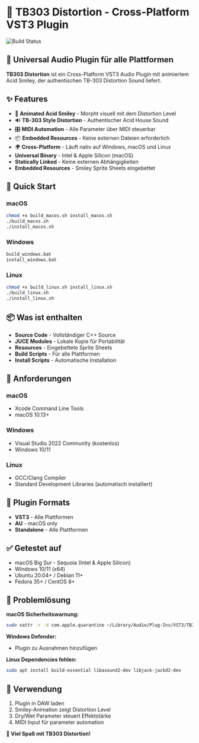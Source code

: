 # 🎵 TB303 Distortion - Cross-Platform VST3 Plugin

![Build Status](https://github.com/USERNAME/TB303-Distortion/workflows/Build%20TB303%20Distortion%20for%20All%20Platforms/badge.svg)

## 🎯 Universal Audio Plugin für alle Plattformen

**TB303 Distortion** ist ein Cross-Platform VST3 Audio Plugin mit animiertem Acid Smiley, der authentischen TB-303 Distortion Sound liefert.

## ✨ Features
- 🎨 **Animated Acid Smiley** - Morpht visuell mit dem Distortion Level
- 🔊 **TB-303 Style Distortion** - Authentischer Acid House Sound
- 🎛️ **MIDI Automation** - Alle Parameter über MIDI steuerbar
- 📦 **Embedded Resources** - Keine externen Dateien erforderlich
- 🌍 **Cross-Platform** - Läuft nativ auf Windows, macOS und Linux
- **Universal Binary** - Intel & Apple Silicon (macOS)
- **Statically Linked** - Keine externen Abhängigkeiten
- **Embedded Resources** - Smiley Sprite Sheets eingebettet

## 🚀 Quick Start

### macOS
```bash
chmod +x build_macos.sh install_macos.sh
./build_macos.sh
./install_macos.sh
```

### Windows
```cmd
build_windows.bat
install_windows.bat
```

### Linux
```bash
chmod +x build_linux.sh install_linux.sh
./build_linux.sh
./install_linux.sh
```

## 📦 Was ist enthalten

- **Source Code** - Vollständiger C++ Source
- **JUCE Modules** - Lokale Kopie für Portabilität
- **Resources** - Eingebettete Sprite Sheets
- **Build Scripts** - Für alle Plattformen
- **Install Scripts** - Automatische Installation

## 🔧 Anforderungen

### macOS
- Xcode Command Line Tools
- macOS 10.13+

### Windows  
- Visual Studio 2022 Community (kostenlos)
- Windows 10/11

### Linux
- GCC/Clang Compiler
- Standard Development Libraries (automatisch installiert)

## 🎨 Plugin Formats

- **VST3** - Alle Plattformen
- **AU** - macOS only  
- **Standalone** - Alle Plattformen

## ✅ Getestet auf

- macOS Big Sur - Sequoia (Intel & Apple Silicon)
- Windows 10/11 (x64)
- Ubuntu 20.04+ / Debian 11+
- Fedora 35+ / CentOS 8+

## 🐛 Problemlösung

**macOS Sicherheitswarnung:**
```bash
sudo xattr -r -d com.apple.quarantine ~/Library/Audio/Plug-Ins/VST3/TB303Distortion.vst3
```

**Windows Defender:**
- Plugin zu Ausnahmen hinzufügen

**Linux Dependencies fehlen:**
```bash
sudo apt install build-essential libasound2-dev libjack-jackd2-dev
```

## 🎵 Verwendung

1. Plugin in DAW laden
2. Smiley-Animation zeigt Distortion Level
3. Dry/Wet Parameter steuert Effektstärke
4. MIDI Input für parameter automation

**🎉 Viel Spaß mit TB303 Distortion!**
